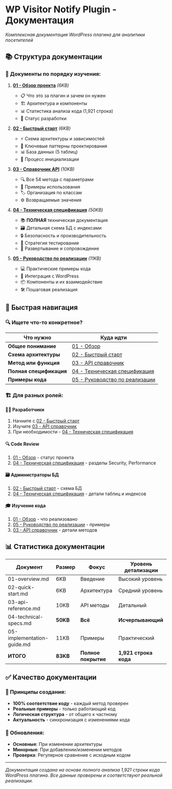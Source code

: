# WP Visitor Notify Plugin - Документация

*Комплексная документация WordPress плагина для аналитики посетителей*

## 📚 Структура документации

### 📖 Документы по порядку изучения:

1. **[01 - Обзор проекта](./01-overview.md)** *(6KB)*
   - 📋 Что это за плагин и зачем он нужен
   - 🏗️ Архитектура и компоненты
   - 📊 Статистика анализа кода (1,921 строка)
   - 🎯 Статус разработки

2. **[02 - Быстрый старт](./02-quick-start.md)** *(6KB)*
   - ⚡ Схема архитектуры и зависимостей
   - 🔧 Ключевые паттерны проектирования  
   - 📊 База данных (5 таблиц)
   - 🚀 Процесс инициализации

3. **[03 - Справочник API](./03-api-reference.md)** *(10KB)*
   - 🔍 Все 54 метода с параметрами
   - 📝 Примеры использования
   - 🏷️ Организация по классам
   - ⚙️ Возвращаемые значения

4. **[04 - Техническая спецификация](./04-technical-specs.md)** *(50KB)*
   - 📚 **ПОЛНАЯ** техническая документация  
   - 🗃️ Детальная схема БД с индексами
   - 🔒 Безопасность и производительность
   - 🧪 Стратегия тестирования  
   - 🚀 Развертывание и сопровождение

5. **[05 - Руководство по реализации](./05-implementation-guide.md)** *(11KB)*
   - 💻 Практические примеры кода
   - 🔗 Интеграция с WordPress
   - 📦 Компоненты и их взаимодействие
   - 🛠️ Пошаговая реализация

## 🎯 Быстрая навигация

### 🔍 Ищете что-то конкретное?

| Что нужно | Куда идти |
|-----------|----------|
| **Общее понимание** | [01 - Обзор](./01-overview.md) |
| **Схема архитектуры** | [02 - Быстрый старт](./02-quick-start.md) |
| **Метод или функция** | [03 - API справочник](./03-api-reference.md) |
| **Полная спецификация** | [04 - Техническая спецификация](./04-technical-specs.md) |
| **Примеры кода** | [05 - Руководство по реализации](./05-implementation-guide.md) |

### 🏗️ Для разных ролей:

#### 👨‍💻 **Разработчики**
1. Начните с [02 - Быстрый старт](./02-quick-start.md)
2. Изучите [03 - API справочник](./03-api-reference.md)
3. При необходимости - [04 - Техническая спецификация](./04-technical-specs.md)

#### 🔍 **Code Review**
1. [01 - Обзор](./01-overview.md) - статус проекта
2. [04 - Техническая спецификация](./04-technical-specs.md) - разделы Security, Performance

#### 🗃️ **Администраторы БД**
1. [02 - Быстрый старт](./02-quick-start.md) - схема БД
2. [04 - Техническая спецификация](./04-technical-specs.md) - детали таблиц и индексов

#### 🎓 **Изучение кода**
1. [01 - Обзор](./01-overview.md) - что реализовано
2. [05 - Руководство по реализации](./05-implementation-guide.md) - примеры
3. [03 - API справочник](./03-api-reference.md) - детали методов

## 📊 Статистика документации

| Документ | Размер | Фокус | Уровень детализации |
|----------|--------|-------|-------------------|
| 01-overview.md | 6KB | Введение | Высокий уровень |
| 02-quick-start.md | 6KB | Архитектура | Средний уровень |
| 03-api-reference.md | 10KB | API методы | Детальный |
| 04-technical-specs.md | **50KB** | **Всё** | **Исчерпывающий** |
| 05-implementation-guide.md | 11KB | Примеры | Практический |
| **ИТОГО** | **83KB** | **Полное покрытие** | **1,921 строка кода** |

## ✅ Качество документации

### 🎯 Принципы создания:
- **100% соответствие коду** - каждый метод проверен
- **Реальные примеры** - только работающий код
- **Логическая структура** - от общего к частному
- **Актуальность** - синхронизация с изменениями кода

### 🔄 Обновления:
- **Основные**: При изменении архитектуры
- **Минорные**: При добавлении/изменении методов  
- **Проверка**: Регулярное сравнение с исходным кодом

---

*Документация создана на основе полного анализа 1,921 строки кода WordPress плагина. Все данные проверены и соответствуют реальной реализации.*